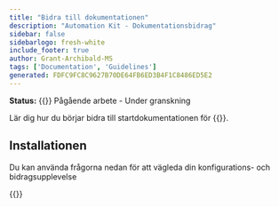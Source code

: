 ```yaml
---
title: "Bidra till dokumentationen"
description: "Automation Kit - Dokumentationsbidrag"
sidebar: false
sidebarlogo: fresh-white
include_footer: true
author: Grant-Archibald-MS
tags: ['Documentation', 'Guidelines']
generated: FDFC9FC8C9627B70DE64FB6ED3B4F1C8486ED5E2
---
```


**Status:** {{<externalImage src="https://github.githubassets.com/images/icons/emoji/unicode/1f6a7.png" size="16x16" text="Construction Icon">}} Pågående arbete - Under granskning

Lär dig hur du börjar bidra till startdokumentationen för {{<product-name>}}.

## Installationen

Du kan använda frågorna nedan för att vägleda din konfigurations- och bidragsupplevelse

{{<questions name="/content/sv/contribution/documentation.json" completed="Tack för att du slutförde installationsfrågor" showNavigationButtons="false" locale="sv">}}
